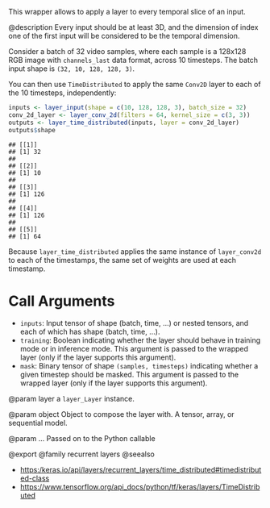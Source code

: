 This wrapper allows to apply a layer to every temporal slice of an input.

@description
Every input should be at least 3D, and the dimension of index one of the
first input will be considered to be the temporal dimension.

Consider a batch of 32 video samples, where each sample is a 128x128 RGB
image with `channels_last` data format, across 10 timesteps.
The batch input shape is `(32, 10, 128, 128, 3)`.

You can then use `TimeDistributed` to apply the same `Conv2D` layer to each
of the 10 timesteps, independently:


```r
inputs <- layer_input(shape = c(10, 128, 128, 3), batch_size = 32)
conv_2d_layer <- layer_conv_2d(filters = 64, kernel_size = c(3, 3))
outputs <- layer_time_distributed(inputs, layer = conv_2d_layer)
outputs$shape
```

```
## [[1]]
## [1] 32
##
## [[2]]
## [1] 10
##
## [[3]]
## [1] 126
##
## [[4]]
## [1] 126
##
## [[5]]
## [1] 64
```

Because `layer_time_distributed` applies the same instance of `layer_conv2d` to each of
the timestamps, the same set of weights are used at each timestamp.

# Call Arguments
- `inputs`: Input tensor of shape (batch, time, ...) or nested tensors,
    and each of which has shape (batch, time, ...).
- `training`: Boolean indicating whether the layer should behave in
    training mode or in inference mode. This argument is passed to the
    wrapped layer (only if the layer supports this argument).
- `mask`: Binary tensor of shape `(samples, timesteps)` indicating whether
    a given timestep should be masked. This argument is passed to the
    wrapped layer (only if the layer supports this argument).

@param layer
a `layer_Layer` instance.

@param object
Object to compose the layer with. A tensor, array, or sequential model.

@param ...
Passed on to the Python callable

@export
@family recurrent layers
@seealso
+ <https:/keras.io/api/layers/recurrent_layers/time_distributed#timedistributed-class>
+ <https://www.tensorflow.org/api_docs/python/tf/keras/layers/TimeDistributed>

